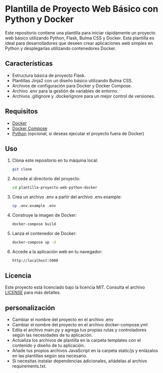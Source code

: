 # Plantilla de Proyecto Web Básico con Python y Docker

Este repositorio contiene una plantilla para iniciar rápidamente un proyecto web básico utilizando Python, Flask, Bulma CSS y Docker. Esta plantilla es ideal para desarrolladores que deseen crear aplicaciones web simples en Python y desplegarlas utilizando contenedores Docker.

## Características

- Estructura básica de proyecto Flask.
- Plantillas Jinja2 con un diseño básico utilizando Bulma CSS.
- Archivos de configuración para Docker y Docker Compose.
- Archivo .env para la gestión de variables de entorno.
- Archivos .gitignore y .dockerignore para un mejor control de versiones.

## Requisitos

- [Docker](https://www.docker.com/get-started)
- [Docker Compose](https://docs.docker.com/compose/install/)
- [Python](https://www.python.org/downloads/) (opcional, si deseas ejecutar el proyecto fuera de Docker)

## Uso

1. Clona este repositorio en tu máquina local:
    
    ```bash
    git clone
    ```

2. Accede al directorio del proyecto:

    ```bash
    cd plantilla-proyecto-web-python-docker
    ```

3. Crea un archivo .env a partir del archivo .env.example:

    ```bash
    cp .env.example .env
    ```

4. Construye la imagen de Docker:

    ```bash
    docker-compose build
    ```

5. Lanza el contenedor de Docker:

    ```bash
    docker-compose up -d
    ```

6. Accede a la aplicación web en tu navegador:

    ```bash
    http://localhost:5000
    ```

## Licencia

Este proyecto está licenciado bajo la licencia MIT. Consulta el archivo [LICENSE](LICENSE) para más detalles.

## personalización

- Cambiar el nombre del proyecto en el archivo .env
- Cambiar el nombre del proyecto en el archivo docker-compose.yml
- Edita el archivo main.py y agrega tus propias rutas y controladores según las necesidades de tu aplicación.
- Actualiza los archivos de plantilla en la carpeta templates con el contenido y diseño de tu aplicación.
- Añade tus propios archivos JavaScript en la carpeta static/js y enlázalos en las plantillas según sea necesario.
- Si necesitas instalar dependencias adicionales, añádelas al archivo requirements.txt.